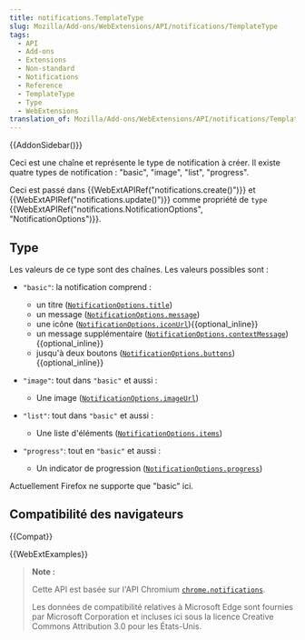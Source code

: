 ```yaml
---
title: notifications.TemplateType
slug: Mozilla/Add-ons/WebExtensions/API/notifications/TemplateType
tags:
  - API
  - Add-ons
  - Extensions
  - Non-standard
  - Notifications
  - Reference
  - TemplateType
  - Type
  - WebExtensions
translation_of: Mozilla/Add-ons/WebExtensions/API/notifications/TemplateType
---
```


{{AddonSidebar()}}

Ceci est une chaîne et représente le type de notification à créer. Il existe quatre types de notification : "basic", "image", "list", "progress".

Ceci est passé dans {{WebExtAPIRef("notifications.create()")}} et {{WebExtAPIRef("notifications.update()")}} comme propriété de `type` {{WebExtAPIRef("notifications.NotificationOptions", "NotificationOptions")}}.

## Type

Les valeurs de ce type sont des chaînes. Les valeurs possibles sont :

- `"basic"`: la notification comprend :

  - un titre ([`NotificationOptions.title`](/fr/Add-ons/WebExtensions/API/notifications/NotificationOptions#title))
  - un message ([`NotificationOptions.message`](/fr/Add-ons/WebExtensions/API/notifications/NotificationOptions#message))
  - une icône ([`NotificationOptions.iconUrl`](/fr/Add-ons/WebExtensions/API/notifications/NotificationOptions#iconUrl)){{optional_inline}}
  - un message supplémentaire ([`NotificationOptions.contextMessage`](/fr/Add-ons/WebExtensions/API/notifications/NotificationOptions#contextMessage)){{optional_inline}}
  - jusqu'à deux boutons ([`NotificationOptions.buttons`](/fr/Add-ons/WebExtensions/API/notifications/NotificationOptions#buttons)){{optional_inline}}

- `"image"`: tout dans `"basic"` et aussi :

  - Une image ([`NotificationOptions.imageUrl`](/fr/Add-ons/WebExtensions/API/notifications/NotificationOptions#imageUrl))

- `"list"`: tout dans `"basic"` et aussi :

  - Une liste d'éléments ([`NotificationOptions.items`](/fr/Add-ons/WebExtensions/API/notifications/NotificationOptions#items))

- `"progress"`: tout en `"basic"` et aussi :

  - Un indicator de progression ([`NotificationOptions.progress`](/fr/Add-ons/WebExtensions/API/notifications/NotificationOptions#progress))

Actuellement Firefox ne supporte que "basic" ici.

## Compatibilité des navigateurs

{{Compat}}

{{WebExtExamples}}

> **Note :**
>
> Cette API est basée sur l'API Chromium [`chrome.notifications`](https://developer.chrome.com/extensions/notifications).
>
> Les données de compatibilité relatives à Microsoft Edge sont fournies par Microsoft Corporation et incluses ici sous la licence Creative Commons Attribution 3.0 pour les États-Unis.
